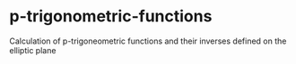 # p-trigonometric-functions
Calculation of p-trigoneometric functions and their inverses defined on the elliptic plane
